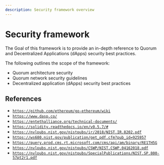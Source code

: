```yaml
---
description: Security framework overview
---
```


# Security framework

The Goal of this framework is to provide an in-depth reference to Quorum and
 Decentralized Applications (dApps) security best practices.

The following outlines the scope of the framework:

- Quorum architecture security
- Quorum network security guidelines
- Decentralized application (dApps) security best practices

## References

- [`https://github.com/ethereum/go-ethereum/wiki`](https://github.com/ethereum/go-ethereum/wiki)
- [`https://www.dasp.co/`](https://www.dasp.co/)
- [`https://entethalliance.org/technical-documents/`](https://entethalliance.org/technical-documents/)
- [`https://solidity.readthedocs.io/en/v0.5.7/#`](https://solidity.readthedocs.io/en/v0.5.7/#)
- [`https://nvlpubs.nist.gov/nistpubs/ir/2018/NIST.IR.8202.pdf`](https://nvlpubs.nist.gov/nistpubs/ir/2018/NIST.IR.8202.pdf)
- [`https://ws680.nist.gov/publication/get_pdf.cfm?pub_id=925957`](https://ws680.nist.gov/publication/get_pdf.cfm?pub_id=925957)
- [`https://query.prod.cms.rt.microsoft.com/cms/api/am/binary/RE1TH5G`](https://query.prod.cms.rt.microsoft.com/cms/api/am/binary/RE1TH5G)
- [`https://nvlpubs.nist.gov/nistpubs/CSWP/NIST.CSWP.04162018.pdf`](https://nvlpubs.nist.gov/nistpubs/CSWP/NIST.CSWP.04162018.pdf)
- [`https://nvlpubs.nist.gov/nistpubs/SpecialPublications/NIST.SP.800-57pt2r1.pdf`](https://nvlpubs.nist.gov/nistpubs/SpecialPublications/NIST.SP.800-57pt2r1.pdf)
